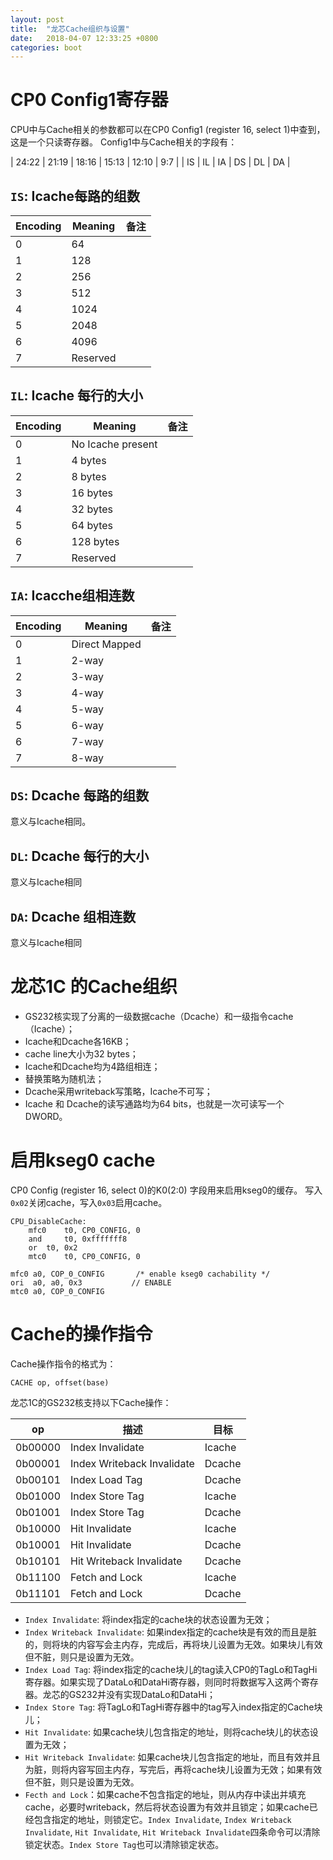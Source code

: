 ```yaml
---
layout: post
title:  "龙芯Cache组织与设置"
date:   2018-04-07 12:33:25 +0800
categories: boot
---
```

# CP0 Config1寄存器
CPU中与Cache相关的参数都可以在CP0 Config1 (register 16, select 1)中查到，这是一个只读寄存器。
Config1中与Cache相关的字段有：

| 24:22 | 21:19 | 18:16 | 15:13 | 12:10 | 9:7 |
|    IS |    IL |    IA |    DS |    DL |  DA |

## `IS`: Icache每路的组数

| Encoding |  Meaning | 备注 |
|----------|----------|------|
|        0 |       64 |      |
|        1 |      128 |      |
|        2 |      256 |      |
|        3 |      512 |      |
|        4 |     1024 |      |
|        5 |     2048 |      |
|        6 |     4096 |      |
|        7 | Reserved |      |

## `IL`: Icache 每行的大小

| Encoding | Meaning           | 备注 |
|----------|-------------------|------|
|        0 | No Icache present |      |
|        1 | 4 bytes           |      |
|        2 | 8 bytes           |      |
|        3 | 16 bytes          |      |
|        4 | 32 bytes          |      |
|        5 | 64 bytes          |      |
|        6 | 128 bytes         |      |
|        7 | Reserved          |      |

## `IA`: Icacche组相连数

| Encoding | Meaning       | 备注 |
|----------|---------------|------|
|        0 | Direct Mapped |      |
|        1 | 2-way         |      |
|        2 | 3-way         |      |
|        3 | 4-way         |      |
|        4 | 5-way         |      |
|        5 | 6-way         |      |
|        6 | 7-way         |      |
|        7 | 8-way         |      |

## `DS`: Dcache 每路的组数
意义与Icache相同。

## `DL`: Dcache 每行的大小
意义与Icache相同

## `DA`: Dcache 组相连数
意义与Icache相同

# 龙芯1C 的Cache组织
  * GS232核实现了分离的一级数据cache（Dcache）和一级指令cache（Icache）；
  * Icache和Dcache各16KB；
  * cache line大小为32 bytes；
  * Icache和Dcache均为4路组相连；
  * 替换策略为随机法；
  * Dcache采用writeback写策略，Icache不可写；
  * Icache 和 Dcache的读写通路均为64 bits，也就是一次可读写一个DWORD。

# 启用kseg0 cache
CP0 Config (register 16, select 0)的K0(2:0) 字段用来启用kseg0的缓存。
写入`0x02`关闭cache，写入`0x03`启用cache。

```
CPU_DisableCache:
	mfc0   	t0, CP0_CONFIG, 0
	and   	t0, 0xfffffff8
	or	t0, 0x2
	mtc0   	t0, CP0_CONFIG, 0
```
```
mfc0 a0, COP_0_CONFIG		/* enable kseg0 cachability */
ori  a0, a0, 0x3           // ENABLE
mtc0 a0, COP_0_CONFIG
```

# Cache的操作指令
Cache操作指令的格式为：
```
CACHE op, offset(base)
```

龙芯1C的GS232核支持以下Cache操作：

| op      | 描述                       | 目标   |
|---------|----------------------------|--------|
| 0b00000 | Index Invalidate           | Icache |
| 0b00001 | Index Writeback Invalidate | Dcache |
| 0b00101 | Index Load Tag             | Dcache |
| 0b01000 | Index Store Tag            | Icache |
| 0b01001 | Index Store Tag            | Dcache |
| 0b10000 | Hit Invalidate             | Icache |
| 0b10001 | Hit Invalidate             | Dcache |
| 0b10101 | Hit Writeback Invalidate   | Dcache |
| 0b11100 | Fetch and Lock             | Icache |
| 0b11101 | Fetch and Lock             | Dcache |

  * `Index Invalidate`: 将index指定的cache块的状态设置为无效；
  * `Index Writeback Invalidate`: 如果index指定的cache块是有效的而且是脏的，则将块的内容写会主内存，完成后，再将块儿设置为无效。如果块儿有效但不脏，则只是设置为无效。
  * `Index Load Tag`: 将index指定的cache块儿的tag读入CP0的TagLo和TagHi寄存器。如果实现了DataLo和DataHi寄存器，则同时将数据写入这两个寄存器。龙芯的GS232并没有实现DataLo和DataHi；
  * `Index Store Tag`: 将TagLo和TagHi寄存器中的tag写入index指定的Cache块儿；
  * `Hit Invalidate`: 如果cache块儿包含指定的地址，则将cache块儿的状态设置为无效；
  * `Hit Writeback Invalidate`: 如果cache块儿包含指定的地址，而且有效并且为脏，则将内容写回主内存，写完后，再将cache块儿设置为无效；如果有效但不脏，则只是设置为无效。
  * `Fecth and Lock`：如果cache不包含指定的地址，则从内存中读出并填充cache，必要时writeback，然后将状态设置为有效并且锁定；如果cache已经包含指定的地址，则锁定它。`Index Invalidate`, `Index Writeback Invalidate`, `Hit Invalidate`, `Hit Writeback Invalidate`四条命令可以清除锁定状态。`Index Store Tag`也可以清除锁定状态。
  
